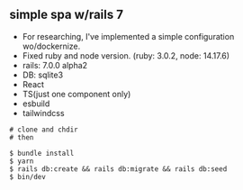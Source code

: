 ## simple spa w/rails 7

- For researching, I've implemented a simple configuration wo/dockernize.
- Fixed ruby and node version. (ruby: 3.0.2, node: 14.17.6)
- rails: 7.0.0 alpha2
- DB: sqlite3
- React
- TS(just one component only)
- esbuild
- tailwindcss

```shell
# clone and chdir
# then

$ bundle install
$ yarn
$ rails db:create && rails db:migrate && rails db:seed
$ bin/dev
```
